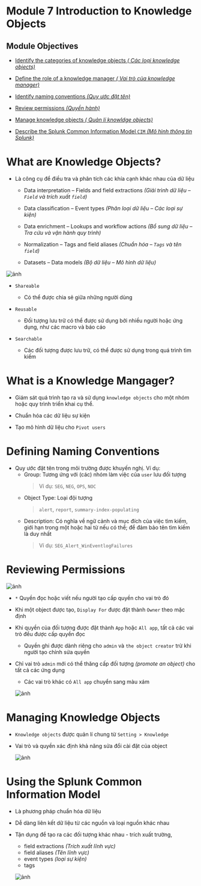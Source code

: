 # Module 7 Introduction to Knowledge Objects 

## Module Objectives

- [Identify the categories of knowledge objects *( Các loại knowledge objects)*](#What-are-Knowledge-Objects)

- [Define the role of a knowledge manager *( Vai trò của knowledge manager)*](#What-is-a-Knowledge-Mangager)

- [Identify naming conventions *(Quy ước đặt tên)*](#Defining-Naming-Conventions)

- [Review permissions *(Quyền hành)*](#Reviewing-Permissions)

- [Manage knowledge objects *( Quản lí knowldge objects)*](#Managing-Knowledge-Objects)

- [Describe the Splunk Common Information Model `CIM` *(Mô hình thông tin Splunk)*](#Using-the-Splunk-Common-Information-Model)

# What are Knowledge Objects?

- Là công cụ để điều tra và phân tích các khía cạnh khác nhau của dữ liệu 

  - Data interpretation – Fields and field extractions *(Giải trình dữ liệu – `Field` và trích xuất `field`)*

  - Data classification – Event types *(Phân loại dữ liệu – Các loại sự kiện)*

  - Data enrichment – Lookups and workflow actions *(Bổ sung dữ liệu – Tra cứu và vận hành quy trình)*

  - Normalization – Tags and field aliases *(Chuẩn hóa – `Tags` và tên `field`)*

  - Datasets – Data models *(Bộ dữ liệu – Mô hình dữ liệu)*

![ảnh](https://github.com/tatdatda04/Module_Splunk/assets/118095276/d4aa567f-0951-4354-80da-3e803269f77a)

- `Shareable` 
  - Có thể được chia sẻ giữa những người dùng

- `Reusable`
  - Đối tượng lưu trữ có thể được sử dụng bởi nhiều người hoặc ứng dụng, như các macro và báo cáo
 
- `Searchable`
  - Các đối tượng được lưu trữ, có thể được sử dụng trong quá trình tìm kiếm

# What is a Knowledge Mangager?

- Giám sát quá trình tạo ra và sử dụng `knowledge objects` cho một nhóm hoặc quy trình triển khai cụ thể.

- Chuẩn hóa các dữ liệu sự kiện

- Tạo mô hình dữ liệu cho `Pivot users`

# Defining Naming Conventions

- Quy ước đặt tên trong môi trường được khuyến nghị. Ví dụ:
  - Group: Tương ứng với (các) nhóm làm việc của `user` lưu đối tượng
      >Ví dụ: `SEG`, `NEG`, `OPS`, `NOC`
  - Object Type: Loại đội tượng
      >`alert`, `report`, `summary-index-populating`
  - Description: Có nghĩa về ngữ cảnh và mục đích của việc tìm kiếm, giới hạn trong một hoặc hai từ nếu có thể; để đảm bảo tên tìm kiếm là duy nhất
      >Ví dụ: `SEG_Alert_WinEventlogFailures`

# Reviewing Permissions
  ![ảnh](https://github.com/tatdatda04/Module_Splunk/assets/118095276/95cc0aac-b491-426b-b600-020bff9741e1)

- `*` Quyền đọc hoặc viết nếu người tạo cấp quyền cho vai trò đó

- Khi một object được tạo, `Display For` được đặt thành `Owner` theo mặc định

- Khi quyền của đối tượng được đặt thành `App` hoặc `All app`, tất cả các vai trò đều được cấp quyền đọc
  - Quyền ghi được dành riêng cho `admin` và `the object creator` trừ khi người tạo chỉnh sửa quyền
 
- Chỉ vai trò `admin` mới có thể thăng cấp đối tượng *(promote an object)* cho tất cả các ứng dụng
  - Các vai trò khác có `All app` chuyển sang màu xám

  ![ảnh](https://github.com/tatdatda04/Module_Splunk/assets/118095276/3dee435d-dd0d-41dd-9589-45d928360632)

# Managing Knowledge Objects

- `Knowledge objects` được quản lí chung từ `Setting > Knowledge`

- Vai trò và quyền xác định khả năng sửa đổi cài đặt của object

  ![ảnh](https://github.com/tatdatda04/Module_Splunk/assets/118095276/577c5bed-0dbc-4479-84d8-d97d4eb3f610)

# Using the Splunk Common Information Model

- Là phương pháp chuẩn hóa dữ liệu
- Dễ dàng liên kết dữ liệu từ các nguồn và loại nguồn khác nhau
- Tận dụng để tạo ra các đối tượng khác nhau - trích xuất trường,
  - field extractions *(Trích xuất lĩnh vực)*
  - field aliases *(Tên lĩnh vực)*
  - event types *(loại sự kiện)*
  - tags
  
  ![ảnh](https://github.com/tatdatda04/Module_Splunk/assets/118095276/84873042-a265-421d-996e-a8596bc37f7a)



